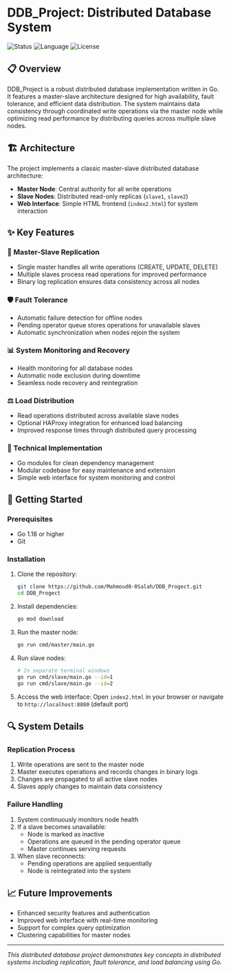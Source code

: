 # DDB_Project: Distributed Database System

![Status](https://img.shields.io/badge/status-active-brightgreen)
![Language](https://img.shields.io/badge/language-Go-blue)
![License](https://img.shields.io/badge/license-MIT-green)

## 📋 Overview

DDB_Project is a robust distributed database implementation written in Go. It features a master-slave architecture designed for high availability, fault tolerance, and efficient data distribution. The system maintains data consistency through coordinated write operations via the master node while optimizing read performance by distributing queries across multiple slave nodes.

## 🏗️ Architecture

The project implements a classic master-slave distributed database architecture:

- **Master Node**: Central authority for all write operations
- **Slave Nodes**: Distributed read-only replicas (`slave1`, `slave2`)
- **Web Interface**: Simple HTML frontend (`index2.html`) for system interaction

## ✨ Key Features

### 🔄 Master-Slave Replication
- Single master handles all write operations (CREATE, UPDATE, DELETE)
- Multiple slaves process read operations for improved performance
- Binary log replication ensures data consistency across all nodes

### 🛡️ Fault Tolerance
- Automatic failure detection for offline nodes
- Pending operator queue stores operations for unavailable slaves
- Automatic synchronization when nodes rejoin the system

### 📊 System Monitoring and Recovery
- Health monitoring for all database nodes
- Automatic node exclusion during downtime
- Seamless node recovery and reintegration

### ⚖️ Load Distribution
- Read operations distributed across available slave nodes
- Optional HAProxy integration for enhanced load balancing
- Improved response times through distributed query processing

### 🔧 Technical Implementation
- Go modules for clean dependency management
- Modular codebase for easy maintenance and extension
- Simple web interface for system monitoring and control

## 🚀 Getting Started

### Prerequisites
- Go 1.18 or higher
- Git

### Installation

1. Clone the repository:
   ```bash
   git clone https://github.com/Mahmoud0-0Salah/DDB_Progect.git
   cd DDB_Progect
   ```

2. Install dependencies:
   ```bash
   go mod download
   ```

3. Run the master node:
   ```bash
   go run cmd/master/main.go
   ```

4. Run slave nodes:
   ```bash
   # In separate terminal windows
   go run cmd/slave/main.go --id=1
   go run cmd/slave/main.go --id=2
   ```

5. Access the web interface:
   Open `index2.html` in your browser or navigate to `http://localhost:8080` (default port)

## 🔍 System Details

### Replication Process
1. Write operations are sent to the master node
2. Master executes operations and records changes in binary logs
3. Changes are propagated to all active slave nodes
4. Slaves apply changes to maintain data consistency

### Failure Handling
1. System continuously monitors node health
2. If a slave becomes unavailable:
   - Node is marked as inactive
   - Operations are queued in the pending operator queue
   - Master continues serving requests
3. When slave reconnects:
   - Pending operations are applied sequentially
   - Node is reintegrated into the system

## 📈 Future Improvements

- Enhanced security features and authentication
- Improved web interface with real-time monitoring
- Support for complex query optimization
- Clustering capabilities for master nodes



---

*This distributed database project demonstrates key concepts in distributed systems including replication, fault tolerance, and load balancing using Go.*

